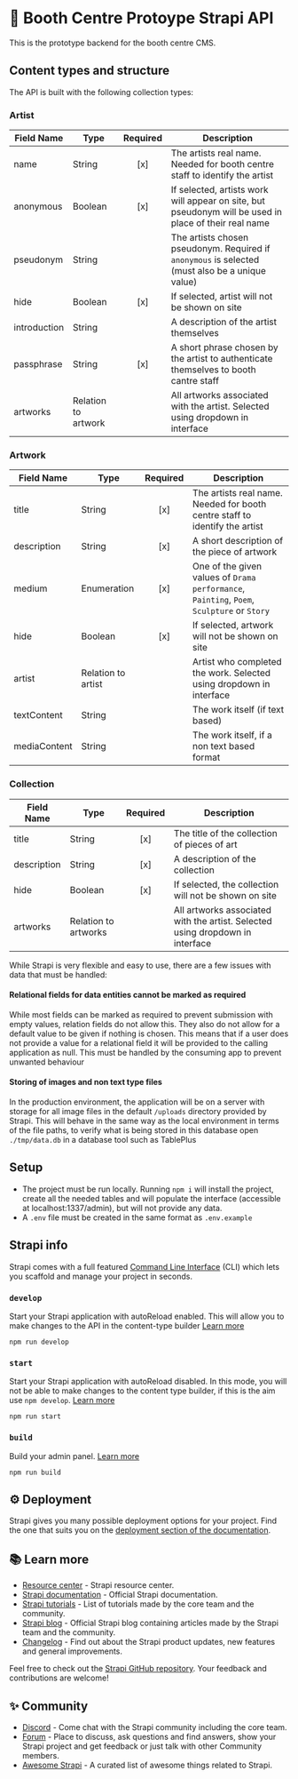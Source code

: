 # 🚀 Booth Centre Protoype Strapi API

This is the prototype backend for the booth centre CMS. 

## Content types and structure
The API is built with the following collection types:

### Artist
| Field Name   | Type                | Required | Description                            |
| ------------ | ------------------- |  :-----: | -------------------------------------- |
| name         | String              |    [x]   | The artists real name. Needed for booth centre staff to identify the artist |
| anonymous    | Boolean             |    [x]   | If selected, artists work will appear on site, but pseudonym will be used in place of their real name |
| pseudonym    | String              |          | The artists chosen pseudonym. Required if `anonymous` is selected (must also be a unique value) |
| hide         | Boolean             |    [x]   | If selected, artist will not be shown on site |
| introduction | String              |          | A description of the artist themselves |
| passphrase   | String              |    [x]   | A short phrase chosen by the artist to authenticate themselves to booth cantre staff |
| artworks     | Relation to artwork |          | All artworks associated with the artist. Selected using dropdown in interface |


### Artwork
| Field Name   | Type                | Required | Description                            |
| ------------ | ------------------- |  :-----: | -------------------------------------- |
| title        | String              |    [x]   | The artists real name. Needed for booth centre staff to identify the artist |
| description  | String              |    [x]   | A short description of the piece of artwork |
| medium       | Enumeration         |    [x]   | One of the given values of `Drama performance`, `Painting`, `Poem`, `Sculpture` or `Story` |
| hide         | Boolean             |    [x]   | If selected, artwork will not be shown on site |
| artist       | Relation to artist  |          | Artist who completed the work. Selected using dropdown in interface |
| textContent  | String              |          | The work itself (if text based) |
| mediaContent | String              |          | The work itself, if a non text based format |


### Collection
| Field Name   | Type                 | Required | Description                            |
| ------------ | -------------------- |  :-----: | -------------------------------------- |
| title        | String               |    [x]   | The title of the collection of pieces of art |
| description  | String               |    [x]   | A description of the collection |
| hide         | Boolean              |    [x]   | If selected, the collection will not be shown on site |
| artworks     | Relation to artworks |          | All artworks associated with the artist. Selected using dropdown in interface |

While Strapi is very flexible and easy to use, there are a few issues with data that must be handled:
#### Relational fields for data entities cannot be marked as required
While most fields can be marked as required to prevent submission with empty values, relation fields do not allow this. They also do not allow for a default value to be given if nothing is chosen. This means that if a user does not provide a value for a relational field it will be provided to the calling application as null. This must be handled by the consuming app to prevent unwanted behaviour

#### Storing of images and non text type files
In the production environment, the application will be on a server with storage for all image files in the default `/uploads` directory provided by Strapi. This will behave in the same way as the local environment in terms of the file paths, to verify what is being stored in this database open `./tmp/data.db` in a database tool such as TablePlus

## Setup
- The project must be run locally. Running `npm i` will install the project, create all the needed tables and will populate the interface (accessible at localhost:1337/admin), but will not provide any data.
- A `.env` file must be created in the same format as `.env.example`


## Strapi info
Strapi comes with a full featured [Command Line Interface](https://docs.strapi.io/developer-docs/latest/developer-resources/cli/CLI.html) (CLI) which lets you scaffold and manage your project in seconds.

### `develop`

Start your Strapi application with autoReload enabled. This will allow you to make changes to the API in the content-type builder [Learn more](https://docs.strapi.io/developer-docs/latest/developer-resources/cli/CLI.html#strapi-develop)

```
npm run develop
```

### `start`

Start your Strapi application with autoReload disabled. In this mode, you will not be able to make changes to the content type builder, if this is the aim use `npm develop`. [Learn more](https://docs.strapi.io/developer-docs/latest/developer-resources/cli/CLI.html#strapi-start)

```
npm run start
```

### `build`

Build your admin panel. [Learn more](https://docs.strapi.io/developer-docs/latest/developer-resources/cli/CLI.html#strapi-build)

```
npm run build
```

## ⚙️ Deployment

Strapi gives you many possible deployment options for your project. Find the one that suits you on the [deployment section of the documentation](https://docs.strapi.io/developer-docs/latest/setup-deployment-guides/deployment.html).

## 📚 Learn more

- [Resource center](https://strapi.io/resource-center) - Strapi resource center.
- [Strapi documentation](https://docs.strapi.io) - Official Strapi documentation.
- [Strapi tutorials](https://strapi.io/tutorials) - List of tutorials made by the core team and the community.
- [Strapi blog](https://docs.strapi.io) - Official Strapi blog containing articles made by the Strapi team and the community.
- [Changelog](https://strapi.io/changelog) - Find out about the Strapi product updates, new features and general improvements.

Feel free to check out the [Strapi GitHub repository](https://github.com/strapi/strapi). Your feedback and contributions are welcome!

## ✨ Community

- [Discord](https://discord.strapi.io) - Come chat with the Strapi community including the core team.
- [Forum](https://forum.strapi.io/) - Place to discuss, ask questions and find answers, show your Strapi project and get feedback or just talk with other Community members.
- [Awesome Strapi](https://github.com/strapi/awesome-strapi) - A curated list of awesome things related to Strapi.
